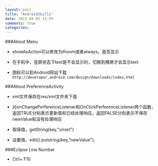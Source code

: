 ```yaml
---
layout: post
title: "AndroidSkills"
date: 2013-04-05 15:59
comments: true
categories: 
---
```


###About Menu

* showAsAction可以修改为ifroom或者always，是否显示

* 在手机中，竖屏状态下text是不会显示的，切换到横屏才会显示text

* 图标可以到Android网站下载`http://developer.android.com/design/downloads/index.html`

<!-- more -->
###About PreferenceActivity

* xml文件保存在res/xml文件夹下面

* 对onChangePerferenceListener和OnClickPerferenceListener两个函数，返回TRUE分别表示更新值和已经处理响应，返回FALSE分别表示不保存newValue和没有处理响应

* 取得值，getString(key,"unset")

* 设置值，edit().putstring(key,"newValue");

###Eclipse Line Number

* Ctrl+ F10